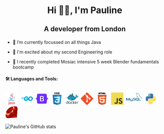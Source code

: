 #		<p align="center">Hi 👋🏾, I'm Pauline </p>

## <p align="center"> A developer from London </p>

- 🌱 I’m currently focussed on all things Java

- 💬 I'm excited about my second Engineering role

- 🔭 I recently completed Mosiac intensive 5 week Blender fundamentals bootcamp

<!-- 📫 How to reach me: ...

- 📝 Know about my experiences-->

#### 🛠️ Languages and Tools:
<div>
  <img src="https://github.com/devicons/devicon/blob/master/icons/java/java-original-wordmark.svg"title="Java" alt="Go" width="40" height="40"/>&nbsp;
  <img src="https://github.com/devicons/devicon/blob/master/icons/go/go-original-wordmark.svg"title="Go" alt="Go" width="40" height="40"/>&nbsp;
  <img src= "https://github.com/devicons/devicon/blob/master/icons/bootstrap/bootstrap-plain.svg"title="Bootstrap" alt="Bootstrap" width="40" height="40"/>&nbsp;
  <img src="https://github.com/devicons/devicon/blob/master/icons/css3/css3-original-wordmark.svg"title="CSS" alt="CSS" width="40" height="40"/>&nbsp;
  <img src="https://github.com/devicons/devicon/blob/master/icons/docker/docker-original-wordmark.svg"title="Docker" alt="Docker" width="40" height="40"/>&nbsp;
  <img src="https://github.com/devicons/devicon/blob/master/icons/git/git-original.svg"title="Git" alt="Git" width="40" height="40"/>&nbsp;
  <img src="https://github.com/devicons/devicon/blob/master/icons/html5/html5-original-wordmark.svg" title="HTML" alt="HTML" width="40" height="40"/>&nbsp;
  <img src="https://github.com/devicons/devicon/blob/master/icons/javascript/javascript-original.svg"title="JS" alt="JS" width="40" height="40"/>&nbsp;
  <img src="https://github.com/devicons/devicon/blob/master/icons/mysql/mysql-plain-wordmark.svg"title="mysql" alt="mysql" width="50" height="50"/>&nbsp;
  <img src="https://github.com/devicons/devicon/blob/master/icons/python/python-original.svg"title="python" alt="python" width="40" height="40"/>&nbsp;
  <img src="https://github.com/devicons/devicon/blob/master/icons/ruby/ruby-original.svg"title="ruby" alt="ruby" width="40" height="40"/>&nbsp;
  </div>  


<!--
**paulinejdavis/paulinejdavis** is a ✨ _special_ ✨ repository because its `README.md` (this file) appears on your GitHub profile.

Here are some ideas to get you started:

- 🔭 I’m currently working on ...
- 🌱 I’m currently learning ...
- 👯 I’m looking to collaborate on ...
- 🤔 I’m looking for help with ...
- 💬 Ask me about ...
- 📫 How to reach me: ...
- 😄 Pronouns: ...
- ⚡ Fun fact: ...
-->
<!-- [![Pauline's GitHub stats](https://github-readme-stats.vercel.app/api?username=paulinejdavis)](https://github.com/paulinejdavis/github-readme-stats) -->
![Pauline's GitHub stats](https://github-readme-stats.vercel.app/api?username=paulinejdavis&show_icons=true&bg_color=00000000)
